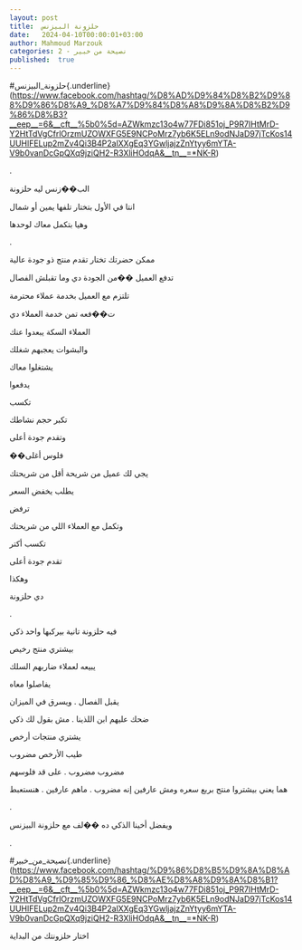 ```yaml
---
layout: post
title:  حلزونة البيزنس
date:   2024-04-10T00:00:01+03:00
author: Mahmoud Marzouk
categories: 2 - نصيحة من خبير
published:  true
---
```

\#حلزونة_البيزنس{.underline}(https://www.facebook.com/hashtag/%D8%AD%D9%84%D8%B2%D9%88%D9%86%D8%A9_%D8%A7%D9%84%D8%A8%D9%8A%D8%B2%D9%86%D8%B3?__eep__=6&__cft__%5b0%5d=AZWkmzc13o4w77FDi851oj_P9R7IHtMrD-Y2HtTdVgCfrlOrzmUZOWXFG5E9NCPoMrz7yb6K5ELn9odNJaD97jTcKos14UUHlFELup2mZv4Qi3B4P2alXXgEq3YGwljajzZnYtyy6mYTA-V9b0vanDcGpQXq9jziQH2-R3XliHOdqA&__tn__=*NK-R)

.

الب��زنس ليه حلزونة

انتا في الأول بتختار تلفها يمين أو شمال

وهيا بتكمل معاك لوحدها

.

ممكن حضرتك تختار تقدم منتج ذو جودة عالية

تدفع العميل ��من الجودة دي وما تقبلش الفصال

تلتزم مع العميل بخدمة عملاء محترمة

ت��فعه تمن خدمة العملاء دي

العملاء السكة يبعدوا عنك

والبشوات يعجبهم شغلك

يشتغلوا معاك

يدفعوا

تكسب

تكبر حجم نشاطك

وتقدم جودة أعلى

��فلوس أغلى

يجي لك عميل من شريحة أقل من شريحتك

يطلب يخفض السعر

ترفض

وتكمل مع العملاء اللي من شريحتك

تكسب أكتر

تقدم جودة أعلى

وهكذا

دي حلزونة

.

فيه حلزونة تانية بيركبها واحد ذكي

بيشتري منتج رخيص

يبيعه لعملاء ضاربهم السلك

يفاصلوا معاه

يقبل الفصال . ويسرق في الميزان

ضحك عليهم ابن اللذينا . مش بقول لك ذكي

يشتري منتجات أرخص

طيب الأرخص مضروب

مضروب مضروب . على قد فلوسهم

هما يعني بيشتروا منتج بربع سعره ومش عارفين إنه مضروب . ماهم عارفين .
هنستعبط

.

ويفضل أخينا الذكي ده ��لف مع حلزونة البيزنس

.

\#نصيحة_من_خبير{.underline}(https://www.facebook.com/hashtag/%D9%86%D8%B5%D9%8A%D8%AD%D8%A9_%D9%85%D9%86_%D8%AE%D8%A8%D9%8A%D8%B1?__eep__=6&__cft__%5b0%5d=AZWkmzc13o4w77FDi851oj_P9R7IHtMrD-Y2HtTdVgCfrlOrzmUZOWXFG5E9NCPoMrz7yb6K5ELn9odNJaD97jTcKos14UUHlFELup2mZv4Qi3B4P2alXXgEq3YGwljajzZnYtyy6mYTA-V9b0vanDcGpQXq9jziQH2-R3XliHOdqA&__tn__=*NK-R)

اختار حلزونتك من البداية
